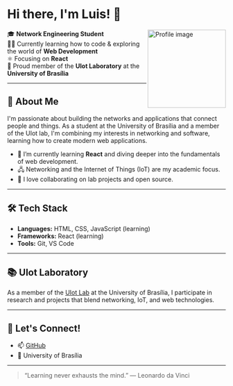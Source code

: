 # Hi there, I'm Luis! 👋

<img src="https://github.com/luismb1411/luismb1411/raw/main/profile-image.png" width="180" alt="Profile image" align="right" />

🎓 **Network Engineering Student**  
🧑‍💻 Currently learning how to code & exploring the world of **Web Development**  
⚛️ Focusing on **React**  
🔬 Proud member of the **UIot Laboratory** at the **University of Brasília**

---

## 🚀 About Me

I'm passionate about building the networks and applications that connect people and things. As a student at the University of Brasília and a member of the UIot lab, I'm combining my interests in networking and software, learning how to create modern web applications.

- 🌱 I’m currently learning **React** and diving deeper into the fundamentals of web development.
- 🖧 Networking and the Internet of Things (IoT) are my academic focus.
- 🤝 I love collaborating on lab projects and open source.

---

## 🛠️ Tech Stack

- **Languages:** HTML, CSS, JavaScript (learning)
- **Frameworks:** React (learning)
- **Tools:** Git, VS Code

---

## 📚 UIot Laboratory

As a member of the [UIot Lab](https://www.lasid.unb.br/uiot/) at the University of Brasília, I participate in research and projects that blend networking, IoT, and web technologies.

---

## 💬 Let's Connect!

- 📫 [GitHub](https://github.com/luismb1411)
- 🏫 University of Brasília

---

> “Learning never exhausts the mind.” — Leonardo da Vinci
